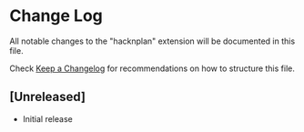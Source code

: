# Change Log

All notable changes to the "hacknplan" extension will be documented in this file.

Check [Keep a Changelog](http://keepachangelog.com/) for recommendations on how to structure this file.

## [Unreleased]

- Initial release
